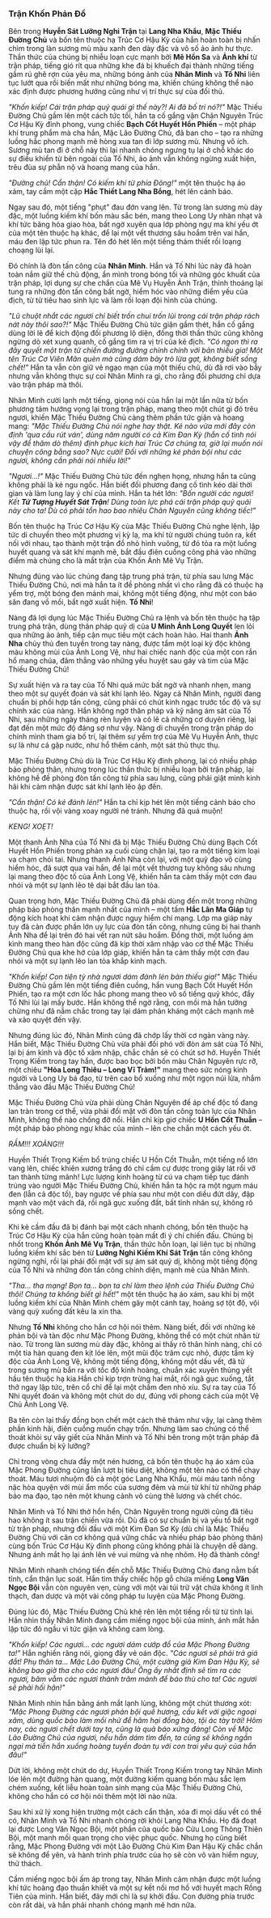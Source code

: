 ### Trận Khốn Phản Đồ

Bên trong **Huyễn Sát Lưỡng Nghi Trận** tại **Lang Nha Khẩu**, **Mặc Thiếu Đường Chủ** và bốn tên thuộc hạ Trúc Cơ Hậu Kỳ của hắn hoàn toàn bị nhấn chìm trong làn sương mù màu xanh đen dày đặc và vô số ảo ảnh hư thực. Thần thức của chúng bị nhiễu loạn cực mạnh bởi **Mê Hồn Sa** và **Ảnh khí** từ trận pháp, tiếng gió rít qua những khe đá bị khuếch đại thành những tiếng gầm rú ghê rợn của yêu ma, những bóng ảnh của **Nhân Minh** và **Tố Nhi** liên tục lướt qua rồi biến mất như những bóng ma, khiến chúng không thể nào xác định được phương hướng cũng như vị trí thực sự của đối thủ.

_"Khốn kiếp! Cái trận pháp quỷ quái gì thế này?! Ai đã bố trí nó?!"_ Mặc Thiếu Đường Chủ gầm lên một cách tức tối, hắn ta cố gắng vận Chân Nguyên Trúc Cơ Hậu Kỳ đỉnh phong, vung chiếc **Bạch Cốt Huyết Hồn Phiến** – một pháp khí trung phẩm mà cha hắn, Mặc Lão Đường Chủ, đã ban cho – tạo ra những luồng hắc phong mạnh mẽ hòng xua tan đi lớp sương mù. Nhưng vô ích. Sương mù tan đi ở chỗ này thì lại nhanh chóng ngưng tụ lại ở chỗ khác do sự điều khiển từ bên ngoài của Tố Nhi, ảo ảnh vẫn không ngừng xuất hiện, trêu đùa sự phẫn nộ và hoang mang của hắn.

_"Đường chủ! Cẩn thận! Có kiếm khí từ phía Đông!"_ một tên thuộc hạ áo xám, tay cầm một cặp **Hắc Thiết Lang Nha Bổng**, hét lên cảnh báo.

Ngay sau đó, một tiếng "phụt" đau đớn vang lên. Từ trong làn sương mù dày đặc, một luồng kiếm khí bốn màu sắc bén, mang theo Long Uy nhàn nhạt và khí tức băng hỏa giao hòa, bất ngờ xuyên qua lớp phòng ngự ma khí yếu ớt của một tên thuộc hạ khác, để lại một vết thương sâu hoắm trên vai hắn, máu đen lập tức phun ra. Tên đó hét lên một tiếng thảm thiết rồi loạng choạng lùi lại.

Đó chính là đòn tấn công của **Nhân Minh**. Hắn và Tố Nhi lúc này đã hoàn toàn nắm giữ thế chủ động, ẩn mình trong bóng tối và những góc khuất của trận pháp, lợi dụng sự che chắn của Mê Vụ Huyễn Ảnh Trận, thỉnh thoảng lại tung ra những đòn tấn công bất ngờ, hiểm hóc vào những điểm yếu của địch, từ từ tiêu hao sinh lực và làm rối loạn đội hình của chúng.

_"Lũ chuột nhắt các ngươi chỉ biết trốn chui trốn lủi trong cái trận pháp rách nát này thôi sao?!"_ Mặc Thiếu Đường Chủ tức giận gầm thét, hắn cố gắng dùng lời lẽ để kích động đối phương lộ diện, đồng thời thần thức cũng không ngừng dò xét xung quanh, cố gắng tìm ra vị trí của kẻ địch. _"Có ngon thì ra đây quyết một trận tử chiến đường đường chính chính với bản thiếu gia! Một tên Trúc Cơ Viên Mãn quèn mà cũng dám bày trò lừa gạt, không biết sống chết!"_ Hắn ta vẫn còn giữ vẻ ngạo mạn của một thiếu chủ, dù đã rơi vào bẫy nhưng vẫn không thực sự coi Nhân Minh ra gì, cho rằng đối phương chỉ dựa vào trận pháp mà thôi.

Nhân Minh cười lạnh một tiếng, giọng nói của hắn lại một lần nữa từ bốn phương tám hướng vọng lại trong trận pháp, mang theo một chút gì đó trêu ngươi, khiến Mặc Thiếu Đường Chủ càng thêm phần tức giận và hoang mang: _"Mặc Thiếu Đường Chủ nói nghe hay thật. Kẻ nào vừa mới đây còn định 'qua cầu rút ván', dùng năm người có cả Kim Đan Kỳ (hắn cố tình nói vậy để thăm dò thêm) định phục kích hai Trúc Cơ chúng ta, giờ lại muốn nói chuyện công bằng sao? Nực cười! Đối với những kẻ phản bội như các ngươi, không cần phải nói nhiều lời!"_

_"Ngươi...!"_ Mặc Thiếu Đường Chủ tức đến nghẹn họng, nhưng hắn ta cũng không phải là kẻ ngu ngốc. Hắn biết đối phương đang cố tình kéo dài thời gian và làm lung lay ý chí của mình. Hắn ta hét lớn: _"Bốn người các ngươi! Kết **Tứ Tượng Huyết Sát Trận**! Dùng toàn lực phá cái trận pháp quỷ quái này cho ta! Dù có phải tổn hao bao nhiêu Chân Nguyên cũng không tiếc!"_

Bốn tên thuộc hạ Trúc Cơ Hậu Kỳ của Mặc Thiếu Đường Chủ nghe lệnh, lập tức di chuyển theo một phương vị kỳ lạ, ma khí từ người chúng tuôn ra, kết nối với nhau, tạo thành một trận đồ nhỏ hình vuông, từ đó tỏa ra một luồng huyết quang và sát khí mạnh mẽ, bắt đầu điên cuồng công phá vào những điểm mà chúng cho là mắt trận của Khốn Ảnh Mê Vụ Trận.

Nhưng đúng vào lúc chúng đang tập trung phá trận, từ phía sau lưng Mặc Thiếu Đường Chủ, nơi mà hắn ta ít đề phòng nhất vì cho rằng đã có thuộc hạ yểm trợ, một bóng đen mảnh mai, không một tiếng động, như một con báo săn đang vồ mồi, bất ngờ xuất hiện. **Tố Nhi**!

Nàng đã lợi dụng lúc Mặc Thiếu Đường Chủ ra lệnh và bốn tên thuộc hạ tập trung phá trận, dùng thân pháp quỷ dị của **U Minh Ảnh Long Quyết** len lỏi qua những ảo ảnh, tiếp cận mục tiêu một cách hoàn hảo. Hai thanh **Ảnh Nha** chủy thủ đen tuyền trong tay nàng, được tẩm một loại kỳ độc không màu không mùi của Ảnh Long Vệ, như hai chiếc nanh độc của một con rắn hổ mang chúa, đâm thẳng vào những yếu huyệt sau gáy và tim của Mặc Thiếu Đường Chủ!

Sự xuất hiện và ra tay của Tố Nhi quá mức bất ngờ và nhanh nhẹn, mang theo một sự quyết đoán và sát khí lạnh lẽo. Ngay cả Nhân Minh, người đang chuẩn bị phối hợp tấn công, cũng phải có chút kinh ngạc trước tốc độ và sự chính xác của nàng. Hắn không ngờ thân pháp và kỹ năng ám sát của Tố Nhi, sau những ngày tháng rèn luyện và có lẽ cả những cơ duyên riêng, lại đạt đến một mức độ đáng sợ như vậy. Nàng di chuyển trong trận pháp do chính mình tham gia bố trí, lại thêm sự yểm trợ của Mê Vụ Huyễn Ảnh, thực sự là như cá gặp nước, như hổ thêm cánh, một sát thủ thực thụ.

Mặc Thiếu Đường Chủ dù là Trúc Cơ Hậu Kỳ đỉnh phong, lại có nhiều pháp bảo phòng thân, nhưng trong lúc thần thức bị nhiễu loạn bởi trận pháp, lại không hề đề phòng đòn tấn công từ phía sau lưng, cũng phải giật mình kinh hãi khi cảm nhận được sát khí lạnh lẽo ập đến.

_"Cẩn thận! Có kẻ đánh lén!"_ Hắn ta chỉ kịp hét lên một tiếng cảnh báo cho thuộc hạ, rồi vội vàng xoay người né tránh. Nhưng đã quá muộn!

_KENG! XOẸT!_

Một thanh Ảnh Nha của Tố Nhi đã bị Mặc Thiếu Đường Chủ dùng Bạch Cốt Huyết Hồn Phiến trong phản xạ cuối cùng chặn lại, tạo ra một tiếng kim loại va chạm chói tai. Nhưng thanh Ảnh Nha còn lại, với một quỹ đạo vô cùng hiểm hóc, đã sượt qua vai hắn, để lại một vết thương tuy không sâu nhưng lại mang theo độc tố của Ảnh Long Vệ, khiến hắn ta cảm thấy một cơn đau nhói và một sự lạnh lẽo tê dại bắt đầu lan tỏa.

Quan trọng hơn, Mặc Thiếu Đường Chủ đã phải dùng đến một trong những pháp bảo phòng thân mạnh nhất của mình – một tấm **Hắc Lân Ma Giáp** tự động kích hoạt khi cảm nhận được nguy hiểm chí mạng. Lớp ma giáp này tuy đã cản được phần lớn uy lực của đòn tấn công, nhưng cũng bị hai thanh Ảnh Nha để lại trên đó hai vết rạn nứt sâu hoắm. Đồng thời, một luồng ám kình mang theo hàn độc cũng đã kịp thời xâm nhập vào cơ thể Mặc Thiếu Đường Chủ qua khe hở của lớp giáp, khiến hắn ta cảm thấy một cơn đau nhói và một sự lạnh lẽo lan tỏa khắp kinh mạch.

_"Khốn kiếp! Con tiện tỳ nhà ngươi dám đánh lén bản thiếu gia!"_ Mặc Thiếu Đường Chủ gầm lên một tiếng điên cuồng, hắn vung Bạch Cốt Huyết Hồn Phiến, tạo ra một cơn lốc hắc phong mang theo vô số tiếng quỷ khóc, đẩy Tố Nhi lùi lại mấy bước. Hắn không thể ngờ rằng, con mồi mà hắn tưởng chừng như đã nắm chắc trong tay lại dám phản kháng một cách mạnh mẽ và xảo quyệt đến vậy.

Nhưng đúng lúc đó, Nhân Minh cũng đã chớp lấy thời cơ ngàn vàng này. Hắn biết, Mặc Thiếu Đường Chủ vừa phải đối phó với đòn ám sát của Tố Nhi, lại bị ám kình và độc tố xâm nhập, chắc chắn sẽ có chút sơ hở. Huyền Thiết Trọng Kiếm trong tay hắn, được bao bọc bởi bốn màu Chân Nguyên rực rỡ, một chiêu **"Hỏa Long Thiêu – Long Vĩ Trảm!"** mang theo sức nóng kinh người và Long Uy bá đạo, từ trên cao bổ xuống như một ngọn núi lửa, nhắm thẳng vào đầu Mặc Thiếu Đường Chủ!

Mặc Thiếu Đường Chủ vừa phải dùng Chân Nguyên để áp chế độc tố đang lan tràn trong cơ thể, vừa phải đối mặt với đòn tấn công toàn lực của Nhân Minh, không thể nào chống đỡ nổi. Hắn chỉ kịp giơ chiếc **U Hồn Cốt Thuẫn** – một pháp bảo phòng ngự khác của mình – lên che chắn một cách yếu ớt.

_RẦM!!! XOẢNG!!!_

Huyền Thiết Trọng Kiếm bổ trúng chiếc U Hồn Cốt Thuẫn, một tiếng nổ lớn vang lên, chiếc khiên xương trắng đó chỉ cầm cự được trong giây lát rồi vỡ tan thành từng mảnh! Lực lượng kinh hoàng từ cú va chạm tiếp tục đánh trúng vào người Mặc Thiếu Đường Chủ, khiến hắn ta hộc ra một ngụm máu đen (lẫn cả độc tố), bay ngược về phía sau như một con diều đứt dây, đập mạnh vào một vách đá, rồi ngã gục xuống đất, bất tỉnh nhân sự, không rõ sống chết.

Khi kẻ cầm đầu đã bị đánh bại một cách nhanh chóng, bốn tên thuộc hạ Trúc Cơ Hậu Kỳ của hắn cũng hoàn toàn mất đi ý chí chiến đấu. Chúng bị nhốt trong **Khốn Ảnh Mê Vụ Trận**, thần thức hỗn loạn, lại liên tục bị những luồng kiếm khí sắc bén từ **Lưỡng Nghi Kiếm Khí Sát Trận** tấn công không ngừng nghỉ, rồi lại phải đối mặt với sự ám sát quỷ dị, không một tiếng động của Tố Nhi và những đòn tấn công chính diện, mạnh mẽ của Nhân Minh.

_"Tha... tha mạng! Bọn ta... bọn ta chỉ làm theo lệnh của Thiếu Đường Chủ thôi! Chúng ta không biết gì hết!"_ một tên thuộc hạ áo xám, sau khi bị một luồng kiếm khí của Nhân Minh chém gãy một cánh tay, hoảng sợ tột độ, vội vàng quỳ xuống đất kêu la xin tha.

Nhưng **Tố Nhi** không cho hắn cơ hội nói thêm. Nàng biết, đối với những kẻ phản bội và tàn độc như Mặc Phong Đường, không thể có một chút nhân từ nào. Từ trong làn sương mù dày đặc, không ai thấy rõ thân hình nàng, chỉ có một tia hàn quang đen kịt lóe lên,  một mũi độc trâm cực nhỏ, được tẩm kỳ độc của Ảnh Long Vệ, không một tiếng động, không một dấu vết, đã từ trong sương mù bắn ra với tốc độ kinh hoàng, chuẩn xác xuyên thủng yết hầu tên thuộc hạ kia.Hắn chỉ kịp trợn trừng hai mắt, rồi ngã gục xuống, tắt thở ngay lập tức, trên cổ chỉ để lại một chấm đen nhỏ xíu. Sự ra tay của Tố Nhi quyết đoán và không một chút do dự, đúng với phong cách của một Vệ Chủ Ảnh Long Vệ.

Ba tên còn lại thấy đồng bọn chết một cách thê thảm như vậy, lại càng thêm phần kinh hãi, điên cuồng muốn chạy trốn. Nhưng làm sao chúng có thể thoát khỏi sự vây giết của Nhân Minh và Tố Nhi bên trong một trận pháp đã được chuẩn bị kỹ lưỡng?

Chỉ trong vòng chưa đầy một nén hương, cả bốn tên thuộc hạ áo xám của Mặc Phong Đường cũng lần lượt bị tiêu diệt, không một tên nào có thể chạy thoát. Máu tươi nhuộm đỏ cả một góc Lang Nha Khẩu, mùi máu tanh nồng nặc hòa quyện với mùi ẩm mốc của sương đêm và mùi tử khí từ những pháp bảo ma đạo, tạo nên một khung cảnh vô cùng thê lương và chết chóc.

Nhân Minh và Tố Nhi thở hổn hển, Chân Nguyên trong người cũng đã tiêu hao không ít sau trận chiến vừa rồi. Dù đã có sự chuẩn bị và yếu tố bất ngờ từ trận pháp, nhưng đối đầu với một Kim Đan Sơ Kỳ (dù chỉ là Mặc Thiếu Đường Chủ với căn cơ không quá vững chắc và nhiều pháp bảo phòng thân) cùng bốn Trúc Cơ Hậu Kỳ đỉnh phong cũng không phải là chuyện dễ dàng. Nhưng ánh mắt họ lại ánh lên vẻ vui mừng và nhẹ nhõm. Họ đã thành công!

Nhân Minh nhanh chóng tiến đến chỗ Mặc Thiếu Đường Chủ đang nằm bất tỉnh, cẩn thận lục soát. Hắn tìm thấy chiếc hộp gỗ chứa miếng **Long Văn Ngọc Bội** vẫn còn nguyên vẹn, cùng với một vài túi trữ vật chứa không ít linh thạch, đan dược và một vài công pháp tu luyện của Mặc Phong Đường.

Đúng lúc đó, Mặc Thiếu Đường Chủ khẽ rên lên một tiếng rồi từ từ tỉnh lại. Hắn nhìn thấy Nhân Minh đang cầm miếng ngọc bội của mình, ánh mắt hắn lập tức đỏ ngầu vì tức giận và không cam lòng.

_"Khốn kiếp! Các ngươi... các ngươi dám cướp đồ của Mặc Phong Đường ta!"_ Hắn nghiến răng nói, giọng đầy vẻ oán độc. _"Các ngươi sẽ phải trả giá đắt! Phụ thân ta... Mặc Lão Đường Chủ, một cường giả Kim Đan Hậu Kỳ, sẽ không bao giờ tha cho các ngươi đâu! Ông ấy nhất định sẽ tìm ra các ngươi, băm vằm các ngươi thành trăm mảnh để báo thù cho ta! Các ngươi sẽ phải hối hận!"_

Nhân Minh nhìn hắn bằng ánh mắt lạnh lùng, không một chút thương xót: _"Mặc Phong Đường các ngươi phản bội quê hương, cấu kết với giặc ngoại xâm, dùng quốc bảo làm mồi nhử để hãm hại đồng bào, tội ác tày trời! Hôm nay, các ngươi chết dưới tay ta, cũng là quả báo xứng đáng! Còn về Mặc Lão Đường Chủ của ngươi, nếu hắn dám tìm đến, ta cũng sẽ không ngần ngại mà tiễn hắn xuống hoàng tuyền đoàn tụ với con trai yêu quý của hắn đâu!"_

Dứt lời, không một chút do dự, Huyền Thiết Trọng Kiếm trong tay Nhân Minh lóe lên một đường hàn quang, một đường kiếm quang bốn màu sắc lẹm chém xuống, kết liễu hoàn toàn sinh mạng của Mặc Thiếu Đường Chủ, không cho hắn có cơ hội nói thêm một lời nào nữa.

Sau khi xử lý xong hiện trường một cách cẩn thận, xóa đi mọi dấu vết có thể có, Nhân Minh và Tố Nhi nhanh chóng rời khỏi Lang Nha Khẩu. Họ đã đoạt lại được Long Văn Ngọc Bội, một phần của quốc bảo Cửu Long Thông Thiên Bội, một manh mối quan trọng cho việc phục quốc. Nhưng họ cũng biết rằng, Mặc Phong Đường với một Lão Đường Chủ Kim Đan Hậu Kỳ chắc chắn sẽ không để yên, và hành trình phía trước của họ sẽ còn vô vàn hiểm nguy, thử thách.

Cầm miếng ngọc bội ấm áp trong tay, Nhân Minh cảm nhận được một luồng khí tức hoàng đạo thuần khiết và một sự kết nối mơ hồ với huyết mạch Rồng Tiên của mình. Hắn biết, đây mới chỉ là sự khởi đầu. Con đường phía trước còn rất dài, và hắn phải nhanh chóng mạnh mẽ hơn nữa.
